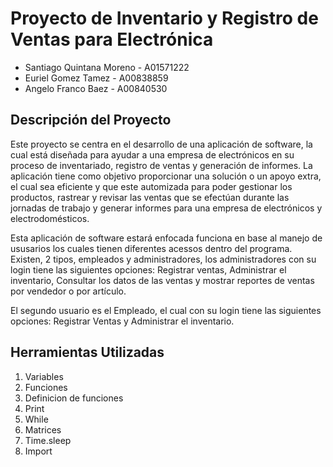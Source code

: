 # Proyecto de Inventario y Registro de Ventas para Electrónica
+ Santiago Quintana Moreno - A01571222
+ Euriel Gomez Tamez - A00838859
+ Angelo Franco Baez - A00840530

## Descripción del Proyecto
Este proyecto se centra en el desarrollo de una aplicación de software, la cual está diseñada para ayudar a una empresa de electrónicos en su proceso de inventariado, registro de ventas y generación de informes. La aplicación tiene como objetivo proporcionar una solución o un apoyo extra, el cual sea eficiente y que este automizada para poder gestionar los productos, rastrear y revisar las ventas que se efectúan durante las jornadas de trabajo y generar informes para una empresa de electrónicos y electrodomésticos. 

Esta aplicación de software estará enfocada funciona en base al manejo de ususarios los cuales tienen diferentes acessos dentro del programa. Existen, 2 tipos, empleados y administradores, los administradores con su login tiene las siguientes opciones: Registrar ventas, Administrar el inventario, Consultar los datos de las ventas y mostrar reportes de ventas por vendedor o por artículo. 

El segundo usuario es el Empleado, el cual con su login tiene las siguientes opciones: Registrar Ventas y Administrar el inventario.

## Herramientas Utilizadas
1. Variables
2. Funciones
3. Definicion de funciones
4. Print
5. While
6. Matrices
7. Time.sleep
8. Import 
